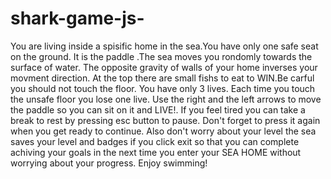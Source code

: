 # shark-game-js-

You are living inside a spisific home in the sea.You have only one safe seat on the ground. It is the paddle .The sea moves you rondomly towards the surface of water. The opposite gravity of walls of your home inverses your movment direction. At the top there are small fishs to eat to WIN.Be carful you should not touch the floor. You have only 3 lives. Each time you touch the unsafe floor you lose one live. Use the right and the left arrows to move the paddle so you can sit on it and LIVE!. If you feel tired you can take a break to rest by pressing esc button to pause. Don't forget to press it again when you get ready to continue. Also don't worry about your level the sea saves your level and badges if you click exit so that you can complete achiving your goals in the next time you enter your SEA HOME without worrying about your progress. Enjoy swimming!
